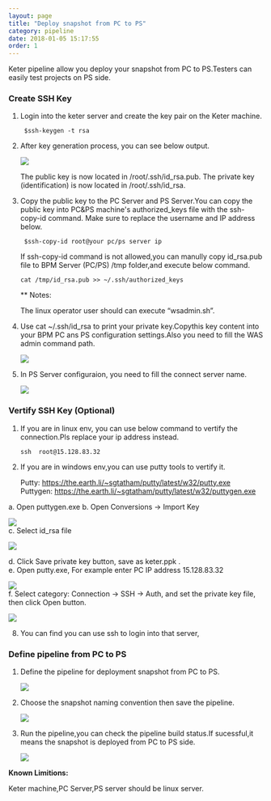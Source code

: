```yaml
---
layout: page
title: "Deploy snapshot from PC to PS"
category: pipeline
date: 2018-01-05 15:17:55
order: 1
---
```


Keter pipeline allow you deploy your snapshot from PC to PS.Testers can easily test projects on PS side.

### Create SSH Key

1. Login into the keter server and create the key pair on the Keter machine. 

    ```  
     $ssh-keygen -t rsa

    ```  
  
2. After key generation process, you can see below output.

   ![][pipeline_sshkey]
 
   The public key is now located in /root/.ssh/id_rsa.pub. The private key (identification) is now located in  /root/.ssh/id_rsa.


3. Copy the public key to the PC Server and PS Server.You can copy the public key into PC&PS machine's authorized_keys file with the ssh-copy-id command. Make sure to replace the  username and IP address below.

   ```  
    $ssh-copy-id root@your pc/ps server ip    

   ```  
   
   If  ssh-copy-id command is not allowed,you can manully copy id_rsa.pub file to BPM Server (PC/PS) /tmp folder,and execute below command.
   
   ```  
   cat /tmp/id_rsa.pub >> ~/.ssh/authorized_keys   

   ```
   ** Notes:
   
   The linux operator user should can execute “wsadmin.sh”.


4. Use cat ~/.ssh/id_rsa to print your private key.Copythis key content into your BPM PC ans PS configuration settings.Also you need to fill the  WAS admin command path.
 
    ![][pipeline_bpmconfiguration]

5. In PS Server configuraion, you need to fill the connect server name.

     ![][pipeline_servername]
     
### Vertify SSH Key (Optional)    

1. If you are in linux env, you can use below command to vertify the connection.Pls replace your ip address instead.

    ```  
   ssh  root@15.128.83.32

   ```
2. If you are in windows env,you can use putty tools to vertify it.

   Putty: https://the.earth.li/~sgtatham/putty/latest/w32/putty.exe   
   Puttygen: https://the.earth.li/~sgtatham/putty/latest/w32/puttygen.exe    

a. Open puttygen.exe
b. Open Conversions -> Import Key

   ![][puttyKeyGen]   
c. Select id_rsa file

   ![][PrivateKeyGen]   
   
d. Click Save private key button, save as keter.ppk .   
e. Open putty.exe, For example enter PC IP address 15.128.83.32       

   ![][putty]     
f. Select category: Connection -> SSH -> Auth, and set the private key file, then click Open button.   

   ![][puttyAuth]
   
8. You can find you can use ssh to login into that server,
     
### Define pipeline from PC to PS

1. Define the pipeline for deployment snapshot from PC to PS.

   ![][pipeline_pstops]
   
2. Choose the snapshot naming convention then save the pipeline.

   ![][pipeline_snapshotnaming]
  
3. Run the pipeline,you can check the pipeline build status.If sucessful,it means the snapshot is deployed from PC to PS side.

   ![][pipeline_pcdeployps]

 **Known Limitions:**     
     
 Keter machine,PC Server,PS server should be linux server.  

[pipeline_sshkey]: ../images/pipeline/pipeline_sshkey.png
[pipeline_bpmconfiguration]: ../images/pipeline/pipeline_bpmconfiguration.png
[pipeline_pstops]: ../images/pipeline/pipeline_pctops.png
[pipeline_snapshotnaming]: ../images/pipeline/pipeline_snapshotnaming.png
[pipeline_pcdeployps]: ../images/pipeline/pipeline_pcdeployps.png
[pipeline_servername]: ../images/pipeline/pipeline_serverName.png
[puttyKeyGen]: ../images/pipeline/PuttyKeyGen.png
[PrivateKeyGen]: ../images/pipeline/privateKey.png
[putty]: ../images/pipeline/putty.png
[puttyAuth]: ../images/pipeline/puttyAuth.png
